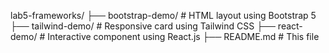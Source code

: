 lab5-frameworks/
├── bootstrap-demo/       # HTML layout using Bootstrap 5
├── tailwind-demo/        # Responsive card using Tailwind CSS
├── react-demo/           # Interactive component using React.js
├── README.md             # This file
